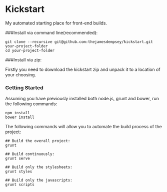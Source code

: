Kickstart
=========

My automated starting place for front-end builds.

###Install via command line(recommended):
	
	git clone --recursive git@github.com:thejamesdempsey/kickstart.git your-project-folder 
	cd your-project-folder
	
###Install via zip:

Firstly you need to download the kickstart zip and unpack it to a location of your choosing.

### Getting Started

Assuming you have previously installed both node.js, grunt and bower, run the following commands:

	npm install
	bower install

The following commands will allow you to automate the build process of the project:

	## Build the overall project:
	grunt

	## Build continuously:
	grunt serve
	
	## Build only the stylesheets:
	grunt styles
	
	## Build only the javascripts:
	grunt scripts
 